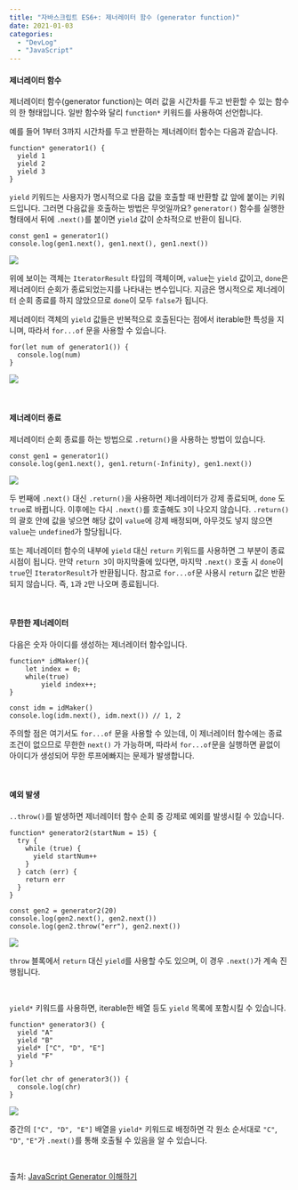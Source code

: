 ```yaml
---
title: "자바스크립트 ES6+: 제너레이터 함수 (generator function)"
date: 2021-01-03
categories: 
  - "DevLog"
  - "JavaScript"
---
```


#### **제너레이터 함수**

제너레이터 함수(generator function)는 여러 값을 시간차를 두고 반환할 수 있는 함수의 한 형태입니다. 일반 함수와 달리 `function*` 키워드를 사용하여 선언합니다.

예를 들어 1부터 3까지 시간차를 두고 반환하는 제너레이터 함수는 다음과 같습니다.

```
function* generator1() {
  yield 1
  yield 2
  yield 3
}
```

`yield` 키워드는 사용자가 명시적으로 다음 값을 호출할 때 반환할 값 앞에 붙이는 키워드입니다. 그러면 다음값을 호출하는 방법은 무엇일까요? `generator()` 함수를 실행한 형태에서 뒤에 `.next()`를 붙이면 `yield` 값이 순차적으로 반환이 됩니다.

```
const gen1 = generator1()
console.log(gen1.next(), gen1.next(), gen1.next())
```

![](./assets/img/wp-content/uploads/2021/01/스크린샷-2021-01-03-오후-11.53.58.png)

위에 보이는 객체는 `IteratorResult` 타입의 객체이며, `value`는 `yield` 값이고, `done`은 제너레이터 순회가 종료되었는지를 나타내는 변수입니다. 지금은 명시적으로 제너레이터 순회 종료를 하지 않았으므로 `done`이 모두 `false`가 됩니다.

제너레이터 객체의 `yield` 값들은 반복적으로 호출된다는 점에서 iterable한 특성을 지니며, 따라서 `for...of` 문을 사용할 수 있습니다.

```
for(let num of generator1()) {
  console.log(num)
}

```

![](./assets/img/wp-content/uploads/2021/01/스크린샷-2021-01-04-오전-12.00.42.png)

 

#### **제너레이터 종료**

제너레이터 순회 종료를 하는 방법으로 `.return()`을 사용하는 방법이 있습니다.

```
const gen1 = generator1()
console.log(gen1.next(), gen1.return(-Infinity), gen1.next())
```

![](./assets/img/wp-content/uploads/2021/01/스크린샷-2021-01-04-오전-12.02.17.png)

두 번째에 `.next()` 대신 `.return()`을 사용하면 제너레이터가 강제 종료되며, `done` 도 `true`로 바뀝니다. 이후에는 다시 `.next()`를 호출해도 `3`이 나오지 않습니다. `.return()`의 괄호 안에 값을 넣으면 해당 값이 `value`에 강제 배정되며, 아무것도 넣지 않으면 `value`는 `undefined`가 할당됩니다.

또는 제너레이터 함수의 내부에 `yield` 대신 `return` 키워드를 사용하면 그 부분이 종료 시점이 됩니다. 만약 `return 3`이 마지막줄에 있다면, 마지막 `.next()` 호출 시 `done`이 `true`인 `IteratorResult`가 반환됩니다. 참고로 `for...of`문 사용시 `return` 값은 반환되지 않습니다. 즉, `1`과 `2`만 나오며 종료됩니다.

 

#### **무한한 제너레이터**

다음은 숫자 아이디를 생성하는 제너레이터 함수입니다.

```
function* idMaker(){
    let index = 0;
    while(true)
        yield index++;
}
```

```
const idm = idMaker()
console.log(idm.next(), idm.next()) // 1, 2
```

주의할 점은 여기서도 `for...of` 문을 사용할 수 있는데, 이 제너레이터 함수에는 종료 조건이 없으므로 무한한 `next()` 가 가능하며, 따라서 `for...of`문을 실행하면 끝없이 아이디가 생성되어 무한 루프에빠지는 문제가 발생합니다.

 

#### **예외 발생**

`..throw()`를 발생하면 제너레이터 함수 순회 중 강제로 예외를 발생시킬 수 있습니다.

```
function* generator2(startNum = 15) {
  try {
    while (true) {
      yield startNum++
    }
  } catch (err) {
    return err
  }
}
```

```
const gen2 = generator2(20)
console.log(gen2.next(), gen2.next())
console.log(gen2.throw("err"), gen2.next())
```

![](./assets/img/wp-content/uploads/2021/01/스크린샷-2021-01-04-오전-12.17.51.png)

`throw` 블록에서 `return` 대신 `yield`를 사용할 수도 있으며, 이 경우 `.next()`가 계속 진행됩니다.

 

`yield*` 키워드를 사용하면, iterable한 배열 등도 `yield` 목록에 포함시킬 수 있습니다.

```
function* generator3() {
  yield "A"
  yield "B"
  yield* ["C", "D", "E"]
  yield "F"
}
```

```
for(let chr of generator3()) {
  console.log(chr)
}
```

![](./assets/img/wp-content/uploads/2021/01/스크린샷-2021-01-04-오전-12.20.23.png)

중간의 `["C", "D", "E"]` 배열을 `yield*` 키워드로 배정하면 각 원소 순서대로 `"C"`, `"D"`, `"E"`가 `.next()`를 통해 호출될 수 있음을 알 수 있습니다.

 

출처: [JavaScript Generator 이해하기](https://wonism.github.io/javascript-generator/)
